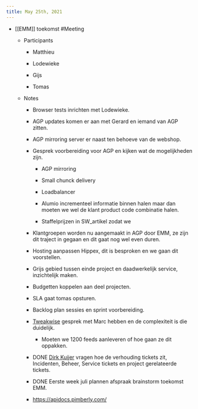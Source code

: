 ```yaml
---
title: May 25th, 2021
---
```


- [[EMM]] toekomst #Meeting
	 - Participants
		 - Matthieu

		 - Lodewieke

		 - Gijs

		 - Tomas

	 - Notes
		 - Browser tests inrichten met Lodewieke.

		 - AGP updates komen er aan met Gerard en iemand van AGP zitten.

		 - AGP mirroring server er naast ten behoeve van de webshop.

		 - Gesprek voorbereiding voor AGP en kijken wat de mogelijkheden zijn.
			 - AGP mirroring

			 - Small chunck delivery

			 - Loadbalancer

			 - Alumio incrementeel informatie binnen halen maar dan moeten we wel de klant product code combinatie halen.

			 - Staffelprijzen in SW_artikel zodat we

		 - Klantgroepen worden nu aangemaakt in AGP door EMM, ze zijn dit traject in gegaan en dit gaat nog wel even duren.

		 - Hosting aanpassen Hippex, dit is besproken en we gaan dit voorstellen.

		 - Grijs gebied tussen einde project en daadwerkelijk service, inzichtelijk maken.

		 - Budgetten koppelen aan deel projecten.

		 - SLA gaat tomas opsturen.

		 - Backlog plan sessies en sprint voorbereiding.

		 - [Tweakwise](app://obsidian.md/Tweakwise) gesprek met Marc hebben en de complexiteit is die duidelijk.
			 - Moeten we 1200 feeds aanleveren of hoe gaan ze dit oppakken.

		 - DONE [Dirk Kuijer](app://obsidian.md/Dirk%20Kuijer) vragen hoe de verhouding tickets zit, Incidenten, Beheer, Service tickets en project gerelateerde tickets.

		 - DONE Eerste week juli plannen afspraak brainstorm toekomst EMM.

		 - https://apidocs.pimberly.com/
